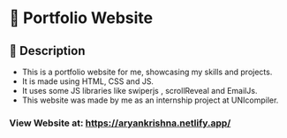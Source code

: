 # 💼 Portfolio Website

## 📝 Description
- This is a portfolio website for me, showcasing my skills and projects. 
- It is made using HTML, CSS and JS.
- It uses some JS libraries like swiperjs , scrollReveal and EmailJs.
- This website was made by me as an internship project at UNIcompiler. 

### View Website at: https://aryankrishna.netlify.app/
